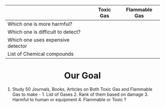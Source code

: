 
|                                   | Toxic Gas | Flammable Gas |
| --------------------------------- | --------- | ------------- |
| Which one is more harmful?        |           |               |
| Which one is difficult to detect? |           |               |
| Which one uses expensive detector |           |               |
| List of Chemical compounds        |           |               |

<center><h1>Our Goal</h1></center>

1. Study 50 Journals, Books, Articles on Both Toxic Gas and Flammable Gas to make -
			1. List of Gases
			2. Rank of them based on damage
			3. Harmful to human or equipment
			4. Flammable or Toxic ?

